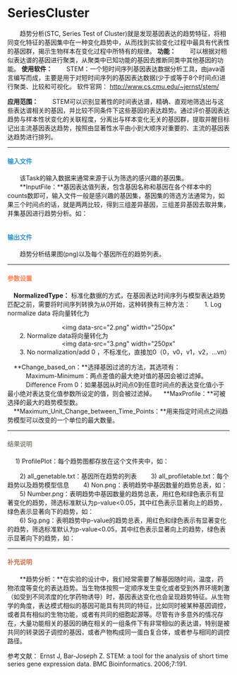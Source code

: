 # SeriesCluster
　　趋势分析(STC, Series Test of Cluster)就是发现基因表达的趋势特征，将相同变化特征的基因集中在一种变化趋势中，从而找到实验变化过程中最具有代表性的基因群，揭示生物样本在变化过程中所特有的规律。
**功能：**
　　可以根据对相似表达谱的基因进行聚类，从聚类中已知功能的基因去推断同类中其他基因的功能。
**使用软件：**
　　STEM：一个短时间序列基因表达数据分析工具，由java语言编写而成，主要是用于对短时间序列的基因表达数据(少于或等于8个时间点)进行聚类、比较和可视化。
	软件官网： http://www.cs.cmu.edu/~jernst/stem/

**应用范围：**
　　STEM可以识别显著性的时间表达谱，精确、直观地筛选出与这些表达谱相关的基因，并比较不同条件下这些基因的表达趋势。通过评价基因表达趋势与样本性状变化的关联程度，分离出与样本变化无关的基因群，提取并醒目标记出主流基因表达趋势，按照由显著性水平由小到大顺序对重要的、主流的基因表达趋势进行排列。
  
  ***
#### **<i class="glyphicon glyphicon-log-in" aria-hidden="true" style="color:#3090C7"></i><span style="color:#3090C7"> 输入文件**
　　该Task的输入数据来通常来源于认为筛选的感兴趣的基因集。 
　　**InputFile：**基因表达值列表，包含基因名称和基因在各个样本中的counts数即可，输入文件一般是感兴趣的基因集，基因集的筛选方法通常为，如果三个时间点的话，就是两两比较，得到三组差异基因，三组差异基因去取并集，并集基因进行趋势分析。如：
  <div style="text-align:center"><img data-src="1.png" width="300px" ></img>
</div>
  
#### **<i class="glyphicon glyphicon-log-out" aria-hidden="true" style="color:#3090C7"></i><span style="color:#3090C7"> 输出文件**
　　趋势分析结果图(png)以及每个基因所在的趋势列表。
  
***
#### **<i class="fa fa-cog" aria-hidden="true" style="color:#F88158"></i> <span style="color:#F88158">参数设置**
　**NormalizedType：** 标准化数据的方式，在基因表达时间序列与模型表达趋势匹配之前，需要将时间序列转换为从0开始，这种转换有三种方法：
　　1. Log normalize data 将向量转化为<div style="text-align:center"><img data-src="2.png" width="250px" </img></div>
　　2. Normalize data将向量转化为<div style="text-align:center"><img data-src="3.png" width="250px" </img></div>
　　3. No normalization/add 0 ，不标准化，直接加0（0，v0，v1，v2，…vn）
  
　**Change_based_on：**选择基因过滤的方法，其选项有：
　　　Maximum-Minimum：两点差值的最大绝对值的基因会被过滤掉。
　　　Difference From 0：如果基因从时间点0到任意时间点的表达变化值小于最小绝对表达变化值参数所设定的值，则会被过滤掉。
　**MaxProfile：**可被选择的最大的趋势模型数。
　**Maximum_Unit_Change_between_Time_Points：**用来指定时间点之间趋势模型可以改变的一个单位的最大数量。

***
#### **<i class="fa fa-file-text" aria-hidden="true" style="color:#848b79"></i><span style="color:#848b79"> 结果说明**
　	1) ProfilePlot：每个趋势图都存放在这个文件夹中，如：
  <div style="text-align:center"><img data-src="4.png" width="350px" </img></div>
　　2) all_genetable.txt：基因所在趋势的列表
　　3) all_profiletable.txt：每个趋势以及趋势模型信息
　　4) Non.png：表明趋势中基因数量的趋势总表，如：
<div style="text-align:center"><img data-src="5.png" width="350px" </img></div>
　　5) Number.png：表明趋势中基因数量的趋势总表，用红色和绿色表示有显著变化的趋势，筛选标准默认为p-value<0.05，其中红色表示显著向上的趋势，绿色表示显著向下的趋势，如：
<div style="text-align:center"><img data-src="6.png" width="350px" </img></div>
　　6) Sig.png：表明趋势中p-value的趋势总表，用红色和绿色表示有显著变化的趋势，筛选标准默认为p-value<0.05，其中红色表示显著向上的趋势，绿色表示显著向下的趋势，如：
<div style="text-align:center"><img data-src="7.png" width="350px" </img></div>

***
#### **<span class="glyphicon glyphicon-paperclip" aria-hidden="true" style="color:#C47451"></span></i><span style="color:#C47451">  补充说明**
　　**趋势分析：**在实验的设计中，我们经常需要了解基因随时间，温度，药物浓度等变化的表达趋势。当生物体按照一定顺序发生变化或者受到外界环境刺激（如受到不同浓度的化学药物诱导）时，基因表达变化也会呈现趋势特征。从生物学的角度，表达模式相似的基因可能具有共同的特征，比如同时被某种基因调控，或者具有相似的生物功能，或者有共同的细胞起源等。尽管有许多意外的情况存在，大量功能相关的基因的确在相关的一组条件下有非常相似的表达谱，特别是被共同的转录因子调控的基因，或者产物构成同一蛋白复合体，或者参与相同的调控路径。

参考文献：
Ernst J, Bar-Joseph Z. STEM: a tool for the analysis of short time series gene expression data. BMC Bioinformatics. 2006;7:191. 




